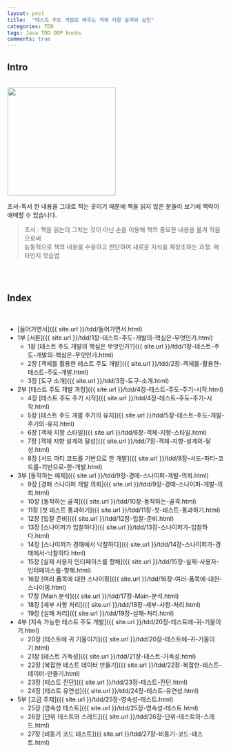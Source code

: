```yaml
---
layout: post
title:  "테스트 주도 개발로 배우는 객체 지향 설계와 실천"
categories: TDD
tags: Java TDD OOP books 
comments: true
---
```


## Intro
<br/>

<img src="{{ site.url }}/assets/cs/tn-ttd-oop.png" width="250" style="border: 1px solid #e9e9e9;" />

<br/>

초서-독서 한 내용을 그대로 적는 곳이기 때문에 책을 읽지 않은 분들이 보기에 맥락이 애매할 수 있습니다.
> 초서 : 책을 읽는데 그치는 것이 아닌 손을 이용해 책의 중요한 내용을 옮겨 적음으로써  
  능동적으로 책의 내용을 수용하고 판단하여 새로운 지식을 재창조하는 과정. 메타인지 학습법  

<br/>    
<br/>   

## Index

<br/>

- [들어가면서]({{ site.url }}/tdd/들어가면서.html)
- 1부 [서론]({{ site.url }}/tdd/1장-테스트-주도-개발의-핵심은-무엇인가.html)
    + 1장 [테스트 주도 개발의 핵심은 무엇인가?]({{ site.url }}/tdd/1장-테스트-주도-개발의-핵심은-무엇인가.html)
    + 2장 [객체를 활용한 테스트 주도 개발]({{ site.url }}/tdd/2장-객체를-활용한-테스트-주도-개발.html)
    + 3장 [도구 소개]({{ site.url }}/tdd/3장-도구-소개.html)
- 2부 [테스트 주도 개발 과정]({{ site.url }}/tdd/4장-테스트-주도-주기-시작.html)
    + 4장 [테스트 주도 주기 시작]({{ site.url }}/tdd/4장-테스트-주도-주기-시작.html)
    + 5장 [테스트 주도 개발 주기의 유지]({{ site.url }}/tdd/5장-테스트-주도-개발-주기의-유지.html)
    + 6장 [객체 지향 스타일]({{ site.url }}/tdd/6장-객체-지향-스타일.html)
    + 7장 [객체 지향 설계의 달성]({{ site.url }}/tdd/7장-객체-지향-설계의-달성.html)
    + 8장 [서드 파티 코드를 기반으로 한 개발]({{ site.url }}/tdd/8장-서드-파티-코드를-기반으로-한-개발.html)
- 3부 [동작하는 예제]({{ site.url }}/tdd/9장-경매-스나이퍼-개발-의뢰.html)
    + 9장 [경매 스나이퍼 개발 의뢰]({{ site.url }}/tdd/9장-경매-스나이퍼-개발-의뢰.html)
    + 10장 [동작하는 골격]({{ site.url }}/tdd/10장-동작하는-골격.html)
    + 11장 [첫 테스트 통과하기]({{ site.url }}/tdd/11장-첫-테스트-통과하기.html)
    + 12장 [입찰 준비]({{ site.url }}/tdd/12장-입찰-준비.html)
    + 13장 [스나이퍼가 입찰하다]({{ site.url }}/tdd/13장-스나이퍼가-입찰하다.html)
    + 14장 [스나이퍼가 경매에서 낙찰하다]({{ site.url }}/tdd/14장-스나이퍼가-경매에서-낙찰하다.html)
    + 15장 [실제 사용자 인터페이스를 향해]({{ site.url }}/tdd/15장-실제-사용자-인터페이스를-향해.html)
    + 16장 [여러 품목에 대한 스나이핑]({{ site.url }}/tdd/16장-여러-품목에-대한-스나이핑.html)
    + 17장 [Main 분석]({{ site.url }}/tdd/17장-Main-분석.html)
    + 18장 [세부 사항 처리]({{ site.url }}/tdd/18장-세부-사항-처리.html)
    + 19장 [실패 처리]({{ site.url }}/tdd/19장-실패-처리.html)
- 4부 [지속 가능한 테스트 주도 개발]({{ site.url }}/tdd/20장-테스트에-귀-기울이기.html)
    + 20장 [테스트에 귀 기울이기]({{ site.url }}/tdd/20장-테스트에-귀-기울이기.html)
    + 21장 [테스트 가독성]({{ site.url }}/tdd/21장-테스트-가독성.html)
    + 22장 [복잡한 테스트 데이터 만들기]({{ site.url }}/tdd/22장-복잡한-테스트-데이터-만들기.html)
    + 23장 [테스트 진단]({{ site.url }}/tdd/23장-테스트-진단.html)
    + 24장 [테스트 유연성]({{ site.url }}/tdd/24장-테스트-유연성.html)
- 5부 [고급 주제]({{ site.url }}/tdd/25장-영속성-테스트.html)
    + 25장 [영속성 테스트]({{ site.url }}/tdd/25장-영속성-테스트.html)
    + 26장 [단위 테스트와 스레드]({{ site.url }}/tdd/26장-단위-테스트와-스레드.html)
    + 27장 [비동기 코드 테스트]({{ site.url }}/tdd/27장-비동기-코드-테스트.html)

<br/>  
<br/>
